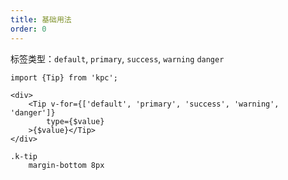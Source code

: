 ```yaml
---
title: 基础用法
order: 0
---
```


标签类型：`default`, `primary`, `success`, `warning` `danger`

```vdt
import {Tip} from 'kpc';

<div>
    <Tip v-for={['default', 'primary', 'success', 'warning', 'danger']}
        type={$value}
    >{$value}</Tip>
</div>
```

```styl
.k-tip
    margin-bottom 8px
```
